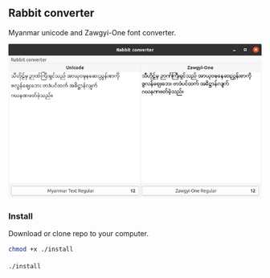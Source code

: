 ## Rabbit converter

Myanmar unicode and Zawgyi-One font converter.

![Screenshot](https://raw.githubusercontent.com/soeminnminn/rabbit_converter-gtk/master/screenshot.png)

### Install

Download or clone repo to your computer.

```bash
chmod +x ./install

./install
```
